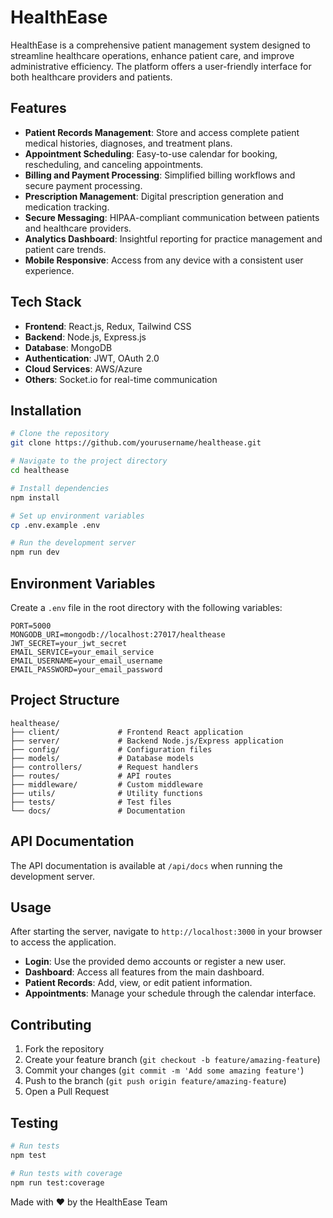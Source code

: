 # HealthEase

HealthEase is a comprehensive patient management system designed to streamline healthcare operations, enhance patient care, and improve administrative efficiency. The platform offers a user-friendly interface for both healthcare providers and patients.


## Features

- **Patient Records Management**: Store and access complete patient medical histories, diagnoses, and treatment plans.
- **Appointment Scheduling**: Easy-to-use calendar for booking, rescheduling, and canceling appointments.
- **Billing and Payment Processing**: Simplified billing workflows and secure payment processing.
- **Prescription Management**: Digital prescription generation and medication tracking.
- **Secure Messaging**: HIPAA-compliant communication between patients and healthcare providers.
- **Analytics Dashboard**: Insightful reporting for practice management and patient care trends.
- **Mobile Responsive**: Access from any device with a consistent user experience.

## Tech Stack

- **Frontend**: React.js, Redux, Tailwind CSS
- **Backend**: Node.js, Express.js
- **Database**: MongoDB
- **Authentication**: JWT, OAuth 2.0
- **Cloud Services**: AWS/Azure
- **Others**: Socket.io for real-time communication

## Installation

```bash
# Clone the repository
git clone https://github.com/yourusername/healthease.git

# Navigate to the project directory
cd healthease

# Install dependencies
npm install

# Set up environment variables
cp .env.example .env

# Run the development server
npm run dev
```

## Environment Variables

Create a `.env` file in the root directory with the following variables:

```
PORT=5000
MONGODB_URI=mongodb://localhost:27017/healthease
JWT_SECRET=your_jwt_secret
EMAIL_SERVICE=your_email_service
EMAIL_USERNAME=your_email_username
EMAIL_PASSWORD=your_email_password
```

## Project Structure

```
healthease/
├── client/             # Frontend React application
├── server/             # Backend Node.js/Express application
├── config/             # Configuration files
├── models/             # Database models
├── controllers/        # Request handlers
├── routes/             # API routes
├── middleware/         # Custom middleware
├── utils/              # Utility functions
├── tests/              # Test files
└── docs/               # Documentation
```

## API Documentation

The API documentation is available at `/api/docs` when running the development server.

## Usage

After starting the server, navigate to `http://localhost:3000` in your browser to access the application.

- **Login**: Use the provided demo accounts or register a new user.
- **Dashboard**: Access all features from the main dashboard.
- **Patient Records**: Add, view, or edit patient information.
- **Appointments**: Manage your schedule through the calendar interface.

## Contributing

1. Fork the repository
2. Create your feature branch (`git checkout -b feature/amazing-feature`)
3. Commit your changes (`git commit -m 'Add some amazing feature'`)
4. Push to the branch (`git push origin feature/amazing-feature`)
5. Open a Pull Request

## Testing

```bash
# Run tests
npm test

# Run tests with coverage
npm run test:coverage
```


Made with ❤️ by the HealthEase Team
